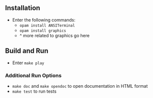 ## Installation

* Enter the following commands:
    * `opam install ANSITerminal`
    * `opam install graphics`
    *  ^ more related to graphics go here

## Build and Run

* Enter `make play`

### Additional Run Options

* `make doc` and `make opendoc` to open documentation in HTML format
* `make test` to run tests
